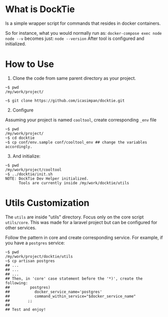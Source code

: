 # What is DockTie

Is a simple wrapper script for commands that resides in docker containers.

So for instance, what you would normally run as:
     `docker-compose exec node node --v`
becomes just:
     `node --version`
After tool is configured and initialized.

# How to Use

1. Clone the code from same parent directory as your project.

```
~$ pwd
/my/work/project/

~$ git clone https://github.com/icasimpan/docktie.git
```

2. Configure

Assuming your project is named `cooltool`, create corresponding `_env` file
```
~$ pwd
/my/work/project/
~$ cd docktie
~$ cp conf/env.sample conf/cooltool_env ## change the variables accordingly.
```

3. And initialize:

```
~$ pwd
/my/work/project/cooltool
~$ ../docktie/init.sh
NOTE: DockTie Dev Helper initialized.
      Tools are currently inside /my/work/docktie/utils
```


# Utils Customization

The `utils` are inside "utils" directory. Focus only on the core script `utils/core`.
This was made for a laravel project but can be configured for other services.

Follow the pattern in core and create corresponding service. For example, if you have 
a `postgres` service:

```
~$ pwd
/my/work/project/docktie/utils
~$ cp artisan postgres
## ...
## ...
## ...
## Then, in 'core' case statement before the '*)', create the following:
##         postgres)
##           docker_service_name='postgres'
##           command_within_service="$docker_service_name"
##        ;;
##
## Test and enjoy!
```
